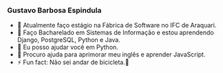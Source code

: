 ### Gustavo Barbosa Espindula 

- 🔭 Atualmente faço estágio na Fábrica de Software no IFC de Araquari.
- 🌱 Faço Bacharelado em Sistemas de Informação e estou aprendendo Django, PostgreSQL, Python e Java.
- 👯 Eu posso ajudar você em Python.
- 🤔 Procuro ajuda para aprimorar meu inglês e aprender JavaScript.
- ⚡ Fun fact: Não sei andar de bicicleta.👋

<!--
**gubarbosa/gubarbosa** is a ✨ _special_ ✨ repository because its `README.md` (this file) appears on your GitHub profile.

-->
